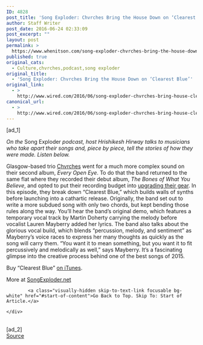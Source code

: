 ```yaml
---
ID: 4828
post_title: 'Song Exploder: Chvrches Bring the House Down on ‘Clearest Blue’'
author: Staff Writer
post_date: 2016-06-24 02:33:09
post_excerpt: ""
layout: post
permalink: >
  https://www.whenitson.com/song-exploder-chvrches-bring-the-house-down-on-clearest-blue/
published: true
original_cats:
  - Culture,chvrches,podcast,song exploder
original_title:
  - 'Song Exploder: Chvrches Bring the House Down on ‘Clearest Blue’'
original_link:
  - >
    http://www.wired.com/2016/06/song-exploder-chvrches-bring-house-clearest-blue/
canonical_url:
  - >
    http://www.wired.com/2016/06/song-exploder-chvrches-bring-house-clearest-blue/
---
```

 [ad_1]
<br><div id="start-of-content"><article class="content link-underline relative body-copy" data-js="content" itemprop="articleBody" readability="46.573041637262"><p><em>On the </em>Song Exploder<em> podcast, host Hrishikesh Hirway talks to musicians who take apart their songs and, piece by piece, tell the stories of how they were made. Listen below.</em></p>
<p>Glasgow-based trio <a href="http://www.chvrch.es/">Chvrches</a> went for a much more complex sound on their second album, <em>Every Open Eye</em>. To do that the band returned to the same flat where they recorded their debut album, <em>The Bones of What You Believe</em>, and opted to put their recording budget into <a href="http://www.wired.com/2015/09/chvrches/" target="_blank">upgrading their gear</a>. In this episode, they break down “Clearest Blue,” which builds walls of synths before launching into a cathartic release. Originally, the band set out to write a more subdued song with only two chords, but kept bending those rules along the way. You’ll hear the band’s original demo, which features a temporary vocal track by Martin Doherty carrying the melody before vocalist Lauren Mayberry added her lyrics. The band also talks about the glorious vocal build, which blends “percussion, melody, and sentiment” as Mayberry’s voice races to express her many thoughts as quickly as the song will carry them. “You want it to mean something, but you want it to fit percussively and melodically as well,” says Mayberry. It’s a fascinating glimpse into the creative process behind one of the best songs of 2015.</p>

<p>Buy “Clearest Blue” <a href="https://itunes.apple.com/us/album/ophelia/id1072936167?i=1072936172&amp;uo=4&amp;at=10lMg6" target="_blank">on iTunes</a>.</p>
<p>More at <a href="http://songexploder.net/chvrches" target="_blank">SongExploder.net</a></p>

			<a class="visually-hidden skip-to-text-link focusable bg-white" href="#start-of-content">Go Back to Top. Skip To: Start of Article.</a>

			
</article>

	</div>
<br>[ad_2]
<br><a href="http://www.wired.com/2016/06/song-exploder-chvrches-bring-house-clearest-blue/">Source </a>